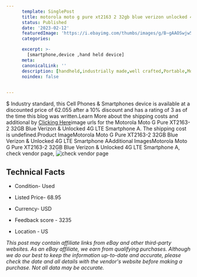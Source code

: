 ```yaml
---
      template: SinglePost
      title: motorola moto g pure xt2163 2 32gb blue verizon unlocked 4g lte smartphone a
      status: Published
      date: '2023-02-12'
      featuredImage: 'https://i.ebayimg.com/thumbs/images/g/B~gAAOSwjw5jyYWF/s-l225.jpg'
      categories: 

      excerpt: >-
        [smartphone,device ,hand held device]
      meta:
      canonicalLink: ''
      description: [handheld,industrially made,well crafted,Portable,Mobile,Compact,Convenient,Lightweight,Maneuverable,Man-portable,Miniature,Carriable,Hand-held,Light,Holdable,Transportable,Mobile device,Pocket-sized,On-the-go,Wireless,Cordless,Compact size,Convenient size, smartphone,device ,hand held device]
      noindex: false

        
---
```

$
    Industry standard, this Cell Phones & Smartphones device is available at a discounted price of 62.055 after a 10% discount and has a rating of 3 as of the time this blog was written.Learn More about the shipping costs and additional by [Clicking Here](https://www.ebay.com/itm/175579530089?hash=item28e15b0369%3Ag%3AB%7EgAAOSwjw5jyYWF&amdata=enc%3AAQAHAAAA4HL78V8vcAti47G2A9xIO%2FDXHkF531WIBosnV2jWD6%2BvOykqkLeV4OHqgLRY9MkqFkIODL4o6HsyTVk6KQWNXeGhhlYYwZYdSGJ%2FNZCRUz058vwbmou5YbzrQq%2BdjtYLkqelCrEYBPMZIrba%2BziF2W35p7Ps3SifclSrV%2B3%2BQ3NsaKiu2eCPD2PB52vjfa00hAV0M5cwh52tM3QBVoBrsRAaeVSO4RVLKrXbGC2uhF5KNMcL8YMUzgZ5RPlw0DFj8ThrovcUDuSNEVWsslVCWcApJZygggNBWhRxIVksXrsa&mkevt=1&mkcid=1&mkrid=711-53200-19255-0&campid=%253CePNCampaignId%253E&customid=%253CreferenceId%253E&toolid=10049)image urls for the Motorola Moto G Pure XT2163-2 32GB Blue Verizon & Unlocked 4G LTE Smartphone A. The shipping cost is undefined.Product ImageMotorola Moto G Pure XT2163-2 32GB Blue Verizon & Unlocked 4G LTE Smartphone AAdditional ImagesMotorola Moto G Pure XT2163-2 32GB Blue Verizon & Unlocked 4G LTE Smartphone A, check vendor page, ![check vendor page](https://origin-galleryplus.ebayimg.com/ws/web/175579530089_2_0_1/225x225.jpg,https://origin-galleryplus.ebayimg.com/ws/web/175579530089_3_0_1/225x225.jpg,https://origin-galleryplus.ebayimg.com/ws/web/175579530089_4_0_1/225x225.jpg,https://origin-galleryplus.ebayimg.com/ws/web/175579530089_5_0_1/225x225.jpg,https://origin-galleryplus.ebayimg.com/ws/web/175579530089_6_0_1/225x225.jpg,https://origin-galleryplus.ebayimg.com/ws/web/175579530089_7_0_1/225x225.jpg,https://origin-galleryplus.ebayimg.com/ws/web/175579530089_8_0_1/225x225.jpg,https://origin-galleryplus.ebayimg.com/ws/web/175579530089_9_0_1/225x225.jpg)
    
    

 ## Technical Facts 



     
      

 - Condition- Used 


      

 - Listed Price- 68.95 


      

 - Currency- USD 


      

 - Feedback score - 3235 


      

 - Location - US 


      
      

 *_This post may contain affiliate links from eBay and other third-party websites. As an eBay affiliate, we earn from qualifying purchases. Although we do our best to keep the information up-to-date and accurate, please check the date and all details with the vendor's website before making a purchase. Not all data may be accurate._*



    
    
    
    
    
